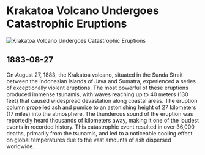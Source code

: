 # Krakatoa Volcano Undergoes Catastrophic Eruptions

![Krakatoa Volcano Undergoes Catastrophic Eruptions](https://i.ytimg.com/vi/o9I21eXVHpQ/hq720.jpg?sqp=-oaymwE7CK4FEIIDSFryq4qpAy0IARUAAAAAGAElAADIQj0AgKJD8AEB-AH-CYAC0AWKAgwIABABGDsgUyhyMA8=&rs=AOn4CLAf4OziSeZ1B_PXkUqz5LB3e8MjPg)

## 1883-08-27

On August 27, 1883, the Krakatoa volcano, situated in the Sunda Strait between the Indonesian islands of Java and Sumatra, experienced a series of exceptionally violent eruptions. The most powerful of these eruptions produced immense tsunamis, with waves reaching up to 40 meters (130 feet) that caused widespread devastation along coastal areas. The eruption column propelled ash and pumice to an astonishing height of 27 kilometers (17 miles) into the atmosphere. The thunderous sound of the eruption was reportedly heard thousands of kilometers away, making it one of the loudest events in recorded history. This catastrophic event resulted in over 36,000 deaths, primarily from the tsunamis, and led to a noticeable cooling effect on global temperatures due to the vast amounts of ash dispersed worldwide.